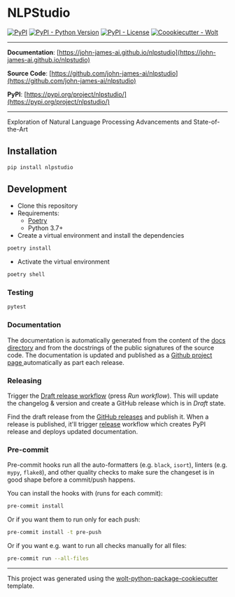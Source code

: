 # NLPStudio

[![PyPI](https://img.shields.io/pypi/v/nlpstudio?style=flat-square)](https://pypi.python.org/pypi/nlpstudio/)
[![PyPI - Python Version](https://img.shields.io/pypi/pyversions/nlpstudio?style=flat-square)](https://pypi.python.org/pypi/nlpstudio/)
[![PyPI - License](https://img.shields.io/pypi/l/nlpstudio?style=flat-square)](https://pypi.python.org/pypi/nlpstudio/)
[![Coookiecutter - Wolt](https://img.shields.io/badge/cookiecutter-Wolt-00c2e8?style=flat-square&logo=cookiecutter&logoColor=D4AA00&link=https://github.com/woltapp/wolt-python-package-cookiecutter)](https://github.com/woltapp/wolt-python-package-cookiecutter)


---

**Documentation**: [https://john-james-ai.github.io/nlpstudio](https://john-james-ai.github.io/nlpstudio)

**Source Code**: [https://github.com/john-james-ai/nlpstudio](https://github.com/john-james-ai/nlpstudio)

**PyPI**: [https://pypi.org/project/nlpstudio/](https://pypi.org/project/nlpstudio/)

---

Exploration of Natural Language Processing Advancements and State-of-the-Art

## Installation

```sh
pip install nlpstudio
```

## Development

* Clone this repository
* Requirements:
  * [Poetry](https://python-poetry.org/)
  * Python 3.7+
* Create a virtual environment and install the dependencies

```sh
poetry install
```

* Activate the virtual environment

```sh
poetry shell
```

### Testing

```sh
pytest
```

### Documentation

The documentation is automatically generated from the content of the [docs directory](./docs) and from the docstrings
 of the public signatures of the source code. The documentation is updated and published as a [Github project page
 ](https://pages.github.com/) automatically as part each release.

### Releasing

Trigger the [Draft release workflow](https://github.com/john-james-ai/nlpstudio/actions/workflows/draft_release.yml)
(press _Run workflow_). This will update the changelog & version and create a GitHub release which is in _Draft_ state.

Find the draft release from the
[GitHub releases](https://github.com/john-james-ai/nlpstudio/releases) and publish it. When
 a release is published, it'll trigger [release](https://github.com/john-james-ai/nlpstudio/blob/master/.github/workflows/release.yml) workflow which creates PyPI
 release and deploys updated documentation.

### Pre-commit

Pre-commit hooks run all the auto-formatters (e.g. `black`, `isort`), linters (e.g. `mypy`, `flake8`), and other quality
 checks to make sure the changeset is in good shape before a commit/push happens.

You can install the hooks with (runs for each commit):

```sh
pre-commit install
```

Or if you want them to run only for each push:

```sh
pre-commit install -t pre-push
```

Or if you want e.g. want to run all checks manually for all files:

```sh
pre-commit run --all-files
```

---

This project was generated using the [wolt-python-package-cookiecutter](https://github.com/woltapp/wolt-python-package-cookiecutter) template.
